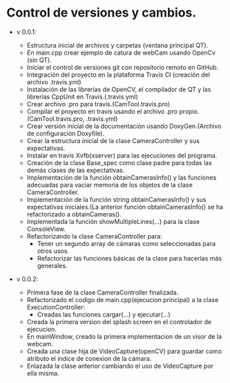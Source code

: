 Control de versiones y cambios.
==============================

- v 0.0.1:
  - Estructura inicial de archivos y carpetas (ventana principal QT).
  - En main.cpp crear ejemplo de catura de webCam usando OpenCv (sin QT).
  - Iniciar el control de versiones git con repositorio remoto en GitHub.
  - Integración del proyecto en la plataforma Travis CI (creación del archivo .travis.yml)
  - Instalación de las librerías de OpenCV, el compilador de QT y las librerías CppUnit en Travis.(.travis.yml)
  - Crear archivo .pro para travis.(CamTool.travis.pro)
  - Compilar el proyecto en travis usando el archivo .pro propio.(CamTool.travis.pro, .travis.yml)
  - Crear versión inicial de la documentación usando DoxyGen.(Archivo de configuración Doxyfile).
  - Crear la estructura inicial de la clase CameraController y sus expectativas.
  - Instalar en travis Xvfb(xserver) para las ejecuciones del programa.
  - Creación de la clase Base_spec como clase padre para todas las demás clases de las expectativas.
  - Implementación de la función obtainCamerasInfo() y las funciones adecuadas para vaciar memoria de los objetos
    de la clase CameraController.
  - Implementación de la función string obtainCamerasInfo() y sus expectativas iniciales.(La anterior función
    obtainCamerasInfo() se ha refactorizado a obtainCameras().
  - Implementada la función showMultipleLines(...) para la clase ConsoleView.
  - Refactorizando la clase CameraController para:
    - Tener un segundo array de cámaras como seleccionadas para otros usos.
    - Refactorizar las funciones básicas de la clase para hacerlas más generales.

- v 0.0.2:
  - Primera fase de la clase CameraController finalizada.
  - Refactorizado el codigo de main.cpp(ejecucion principal) a la clase ExecutionController:
    - Creadas las funciones cargar(...) y ejecutar(...)
  - Creada la primera version del splash screen en el controlador de ejecucion.
  - En mainWindow, creado la primera implementacion de un visor de la webcam.
  - Creada una clase hija de VideoCapture(openCV) para guardar como atributo el indice de conexion de la cámara.
  - Enlazada la clase anterior cambiando el uso de VideoCapture por ella misma.



